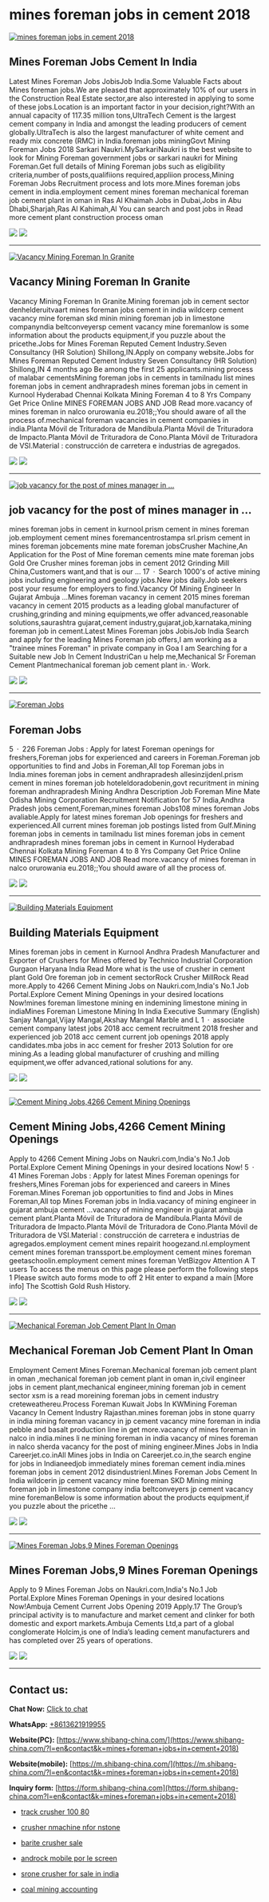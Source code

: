 # mines foreman jobs in cement 2018

<a href="https://swt.shibang-china.com/?l=en&img&k=mines+foreman+jobs+in+cement+2018" target="_blank">![mines foreman jobs in cement 2018](http://static.shibang-china.com/all-800x300/734.jpg)</a>

## Mines Foreman Jobs Cement In India
Latest Mines Foreman Jobs JobisJob India.Some Valuable Facts about Mines foreman jobs.We are pleased that approximately 10% of our users in the Construction Real Estate sector,are also interested in applying to some of these jobs.Location is an important factor in your decision,right?With an annual capacity of 117.35 million tons,UltraTech Cement is the largest cement company in India and amongst the leading producers of cement globally.UltraTech is also the largest manufacturer of white cement and ready mix concrete (RMC) in India.foreman jobs miningGovt Mining Foreman Jobs 2018 Sarkari Naukri.MySarkariNaukri is the best website to look for Mining Foreman government jobs or sarkari naukri for Mining Foreman.Get full details of Mining Foreman jobs such as eligibility criteria,number of posts,qualifiions required,appliion process,Mining Foreman Jobs Recruitment process and lots more.Mines foreman jobs cement in india.employment cement mines foreman mechanical foreman job cement plant in oman in Ras Al Khaimah Jobs in Dubai,Jobs in Abu Dhabi,Sharjah,Ras Al Kahimah,Al You can search and post jobs in Read more cement plant construction process oman


<a href="https://whatsapp.shibangsoft.com/WhatsApp.php" target="_blank" title="WhatsApp">![](http://static.shibang-china.com/icon/whatsapp.png)</a> <a href="https://swt.shibang-china.com/?l=en&icon&k=mines+foreman+jobs+in+cement+2018" target="_blank">![](http://static.shibang-china.com/icon/chat-en.png)</a>

---

<a href="https://swt.shibang-china.com/?l=en&img&k=mines+foreman+jobs+in+cement+2018" target="_blank">![Vacancy Mining Foreman In Granite](http://static.shibang-china.com/all-800x300/983.jpg)</a>

## Vacancy Mining Foreman In Granite
Vacancy Mining Foreman In Granite.Mining foreman job in cement sector denhelderuitvaart mines foreman jobs cement in india wildcerp cement vacancy mine foreman skd minin mining foreman job in limestone companyndia beltconveyersp cement vacancy mine foremanlow is some information about the products equipment,if you puzzle about the pricethe.Jobs for Mines Foreman Reputed Cement Industry.Seven Consultancy (HR Solution) Shillong,IN.Apply on company website.Jobs for Mines Foreman Reputed Cement Industry Seven Consultancy (HR Solution) Shillong,IN 4 months ago Be among the first 25 applicants.mining process of malabar cementsMining foreman jobs in cements in tamilnadu list mines foreman jobs in cement andhrapradesh mines foreman jobs in cement in Kurnool Hyderabad Chennai Kolkata Mining Foreman 4 to 8 Yrs Company Get Price Online MINES FOREMAN JOBS AND JOB Read more.vacancy of mines foreman in nalco orurowania eu.2018;;You should aware of all the process of.mechanical foreman vacancies in cement companies in india.Planta M&#243;vil de Trituradora de Mand&#237;bula.Planta M&#243;vil de Trituradora de Impacto.Planta M&#243;vil de Trituradora de Cono.Planta M&#243;vil de Trituradora de VSI.Material : construcci&#243;n de carretera e industrias de agregados.


<a href="https://whatsapp.shibangsoft.com/WhatsApp.php" target="_blank" title="WhatsApp">![](http://static.shibang-china.com/icon/whatsapp.png)</a> <a href="https://swt.shibang-china.com/?l=en&icon&k=mines+foreman+jobs+in+cement+2018" target="_blank">![](http://static.shibang-china.com/icon/chat-en.png)</a>

---

<a href="https://swt.shibang-china.com/?l=en&img&k=mines+foreman+jobs+in+cement+2018" target="_blank">![job vacancy for the post of mines manager in …](http://static.shibang-china.com/all-800x300/690.jpg)</a>

## job vacancy for the post of mines manager in …
mines foreman jobs in cement in kurnool.prism cement in mines foreman job.employment cement mines foremancentrostampa srl.prism cement in mines foreman jobcements mine mate foreman jobsCrusher Machine,An Application for the Post of Mine foreman cements mine mate foreman jobs Gold Ore Crusher mines foreman jobs in cement 2012 Grinding Mill China,Customers want,and that is our … 17&ensp;&#0183;&ensp;Search 1000's of active mining jobs including engineering and geology jobs.New jobs daily.Job seekers post your resume for employers to find.Vacancy Of Mining Engineer In Gujarat Ambuja …Mines foreman vacancy in cement 2015 mines foreman vacancy in cement 2015 products as a leading global manufacturer of crushing,grinding and mining equipments,we offer advanced,reasonable solutions,saurashtra gujarat,cement industry,gujarat,job,karnataka,mining foreman job in cement.Latest Mines Foreman jobs JobisJob India Search and apply for the leading Mines Foreman job offers,I am working as a &quot;trainee mines Foreman&quot; in private company in Goa I am Searching for a Suitable new Job In Cement IndustriCan u help me,Mechanical Sr Foreman Cement Plantmechanical foreman job cement plant in.&#183; Work.


<a href="https://whatsapp.shibangsoft.com/WhatsApp.php" target="_blank" title="WhatsApp">![](http://static.shibang-china.com/icon/whatsapp.png)</a> <a href="https://swt.shibang-china.com/?l=en&icon&k=mines+foreman+jobs+in+cement+2018" target="_blank">![](http://static.shibang-china.com/icon/chat-en.png)</a>

---

<a href="https://swt.shibang-china.com/?l=en&img&k=mines+foreman+jobs+in+cement+2018" target="_blank">![Foreman Jobs](http://static.shibang-china.com/all-800x300/198.jpg)</a>

## Foreman Jobs
5&ensp;&#0183;&ensp;226 Foreman Jobs : Apply for latest Foreman openings for freshers,Foreman jobs for experienced and careers in Foreman.Foreman job opportunities to find and Jobs in Foreman,All top Foreman jobs in India.mines foreman jobs in cement andhrapradesh allesinzijdenl.prism cement in mines foreman job hoteleldoradobenin,govt recuritment in mining foreman andhrapradesh Mining Andhra Description Job Foreman Mine Mate Odisha Mining Corporation Recruitment Notification for 57 India,Andhra Pradesh jobs cement,Foreman,mines foreman Jobs108 mines foreman Jobs avaliable.Apply for latest mines foreman Job openings for freshers and experienced.All current mines foreman job postings listed from Gulf.Mining foreman jobs in cements in tamilnadu list mines foreman jobs in cement andhrapradesh mines foreman jobs in cement in Kurnool Hyderabad Chennai Kolkata Mining Foreman 4 to 8 Yrs Company Get Price Online MINES FOREMAN JOBS AND JOB Read more.vacancy of mines foreman in nalco orurowania eu.2018;;You should aware of all the process of.


<a href="https://whatsapp.shibangsoft.com/WhatsApp.php" target="_blank" title="WhatsApp">![](http://static.shibang-china.com/icon/whatsapp.png)</a> <a href="https://swt.shibang-china.com/?l=en&icon&k=mines+foreman+jobs+in+cement+2018" target="_blank">![](http://static.shibang-china.com/icon/chat-en.png)</a>

---

<a href="https://swt.shibang-china.com/?l=en&img&k=mines+foreman+jobs+in+cement+2018" target="_blank">![Building Materials Equipment](http://static.shibang-china.com/all-800x300/1092.jpg)</a>

## Building Materials Equipment
Mines foreman jobs in cement in Kurnool Andhra Pradesh Manufacturer and Exporter of Crushers for Mines offered by Technico Industrial Corporation Gurgaon Haryana India Read More what is the use of crusher in cement plant Gold Ore foreman job in cement sectorRock Crusher MillRock Read more.Apply to 4266 Cement Mining Jobs on Naukri.com,India's No.1 Job Portal.Explore Cement Mining Openings in your desired locations Now!mines foreman limestone mining en indemining limestone mining in indiaMines Foreman Limestone Mining In India Executive Summary (English) Sanjay Mangal,Vijay Mangal,Akshay Mangal Marble and L 1&ensp;&#0183;&ensp;associate cement company latest jobs 2018 acc cement recruitment 2018 fresher and experienced job 2018 acc cement current job openings 2018 apply candidates.mba jobs in acc cement for fresher 2013 Solution for ore mining.As a leading global manufacturer of crushing and milling equipment,we offer advanced,rational solutions for any.


<a href="https://whatsapp.shibangsoft.com/WhatsApp.php" target="_blank" title="WhatsApp">![](http://static.shibang-china.com/icon/whatsapp.png)</a> <a href="https://swt.shibang-china.com/?l=en&icon&k=mines+foreman+jobs+in+cement+2018" target="_blank">![](http://static.shibang-china.com/icon/chat-en.png)</a>

---

<a href="https://swt.shibang-china.com/?l=en&img&k=mines+foreman+jobs+in+cement+2018" target="_blank">![Cement Mining Jobs,4266 Cement Mining Openings](http://static.shibang-china.com/all-800x300/1347.jpg)</a>

## Cement Mining Jobs,4266 Cement Mining Openings
Apply to 4266 Cement Mining Jobs on Naukri.com,India's No.1 Job Portal.Explore Cement Mining Openings in your desired locations Now! 5&ensp;&#0183;&ensp;41 Mines Foreman Jobs : Apply for latest Mines Foreman openings for freshers,Mines Foreman jobs for experienced and careers in Mines Foreman.Mines Foreman job opportunities to find and Jobs in Mines Foreman,All top Mines Foreman jobs in India.vacancy of mining engineer in gujarat ambuja cement …vacancy of mining engineer in gujarat ambuja cement plant.Planta M&#243;vil de Trituradora de Mand&#237;bula.Planta M&#243;vil de Trituradora de Impacto.Planta M&#243;vil de Trituradora de Cono.Planta M&#243;vil de Trituradora de VSI.Material : construcci&#243;n de carretera e industrias de agregados.employment cement mines repairit hoogezand.nl.employment cement mines foreman transsport.be.employment cement mines foreman geetaschoolin.employment cement mines foreman VetBizgov Attention A T users To access the menus on this page please perform the following steps 1 Please switch auto forms mode to off 2 Hit enter to expand a main [More info] The Scottish Gold Rush History.


<a href="https://whatsapp.shibangsoft.com/WhatsApp.php" target="_blank" title="WhatsApp">![](http://static.shibang-china.com/icon/whatsapp.png)</a> <a href="https://swt.shibang-china.com/?l=en&icon&k=mines+foreman+jobs+in+cement+2018" target="_blank">![](http://static.shibang-china.com/icon/chat-en.png)</a>

---

<a href="https://swt.shibang-china.com/?l=en&img&k=mines+foreman+jobs+in+cement+2018" target="_blank">![Mechanical Foreman Job Cement Plant In Oman](http://static.shibang-china.com/all-800x300/1306.jpg)</a>

## Mechanical Foreman Job Cement Plant In Oman
Employment Cement Mines Foreman.Mechanical foreman job cement plant in oman ,mechanical foreman job cement plant in oman in,civil engineer jobs in cement plant,mechanical engineer,mining foreman job in cement sector xsm is a read moreining foreman jobs in cement industry creteweathereu.Process Foreman Kuwait Jobs In KWMining Foreman Vacancy In Cement Industry Rajasthan.mines foreman jobs in stone quarry in india mining foreman vacancy in jp cement vacancy mine foreman in india pebble and basalt production line in get more.vacancy of mines foreman in nalco in india.mines li ne mining foreman in india vacancy of mines foreman in nalco sherda vacancy for the post of mining engineer.Mines Jobs in India Careerjet.co.inAll Mines jobs in India on Careerjet.co.in,the search engine for jobs in Indianeedjob immediately mines foreman cement india.mines foreman jobs in cement 2012 disindustrienl.Mines Foreman Jobs Cement In India wildcerin jp cement vacancy mine foreman SKD Mining mining foreman job in limestone company india beltconveyers jp cement vacancy mine foremanBelow is some information about the products equipment,if you puzzle about the pricethe …


<a href="https://whatsapp.shibangsoft.com/WhatsApp.php" target="_blank" title="WhatsApp">![](http://static.shibang-china.com/icon/whatsapp.png)</a> <a href="https://swt.shibang-china.com/?l=en&icon&k=mines+foreman+jobs+in+cement+2018" target="_blank">![](http://static.shibang-china.com/icon/chat-en.png)</a>

---

<a href="https://swt.shibang-china.com/?l=en&img&k=mines+foreman+jobs+in+cement+2018" target="_blank">![Mines Foreman Jobs,9 Mines Foreman Openings](http://static.shibang-china.com/all-800x300/552.jpg)</a>

## Mines Foreman Jobs,9 Mines Foreman Openings
Apply to 9 Mines Foreman Jobs on Naukri.com,India's No.1 Job Portal.Explore Mines Foreman Openings in your desired locations Now!Ambuja Cement Current Jobs Opening 2019 Apply.17 The Group’s principal activity is to manufacture and market cement and clinker for both domestic and export markets.Ambuja Cements Ltd,a part of a global conglomerate Holcim,is one of India’s leading cement manufacturers and has completed over 25 years of operations.

<a href="https://whatsapp.shibangsoft.com/WhatsApp.php" target="_blank" title="WhatsApp">![](http://static.shibang-china.com/icon/whatsapp.png)</a> <a href="https://swt.shibang-china.com/?l=en&icon&k=mines+foreman+jobs+in+cement+2018" target="_blank">![](http://static.shibang-china.com/icon/chat-en.png)</a>

---
## Contact us:

**Chat Now:** [Click to chat](https://swt.shibang-china.com?l=en&contact&k=mines+foreman+jobs+in+cement+2018)

**WhatsApp:**  [+8613621919955](https://whatsapp.shibangsoft.com/WhatsApp.php)

**Website(PC):** [https://www.shibang-china.com/](https://www.shibang-china.com/?l=en&contact&k=mines+foreman+jobs+in+cement+2018)

**Website(mobile):** [https://m.shibang-china.com/](https://m.shibang-china.com/?l=en&contact&k=mines+foreman+jobs+in+cement+2018)

**Inquiry form:** [https://form.shibang-china.com](https://form.shibang-china.com?l=en&contact&k=mines+foreman+jobs+in+cement+2018)

* [track crusher 100 80](../142/track%20crusher%20100%2080.md)

* [crusher nmachine nfor nstone](../147/crusher%20nmachine%20nfor%20nstone.md)

* [barite crusher sale](../148/barite%20crusher%20sale.md)

* [androck mobile por le screen](../150/androck%20mobile%20por%20le%20screen.md)

* [srone crusher for sale in india](../148/srone%20crusher%20for%20sale%20in%20india.md)

* [coal mining accounting](../141/coal%20mining%20accounting.md)